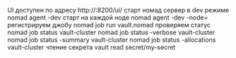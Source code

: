 UI доступен по адресу http://<node-ip>:8200/ui/
старт номад сервер в dev режиме
nomad agent -dev
старт на каждой ноде 
nomad agent -dev -node=<nodename>
регистрируем джобу
nomad job run vault.nomad
проверяем статус
nomad job status vault-cluster
nomad job status -verbose vault-cluster
nomad job status -summary vault-cluster
nomad job status -allocations vault-cluster
чтение секрета 
vault read secret/my-secret
